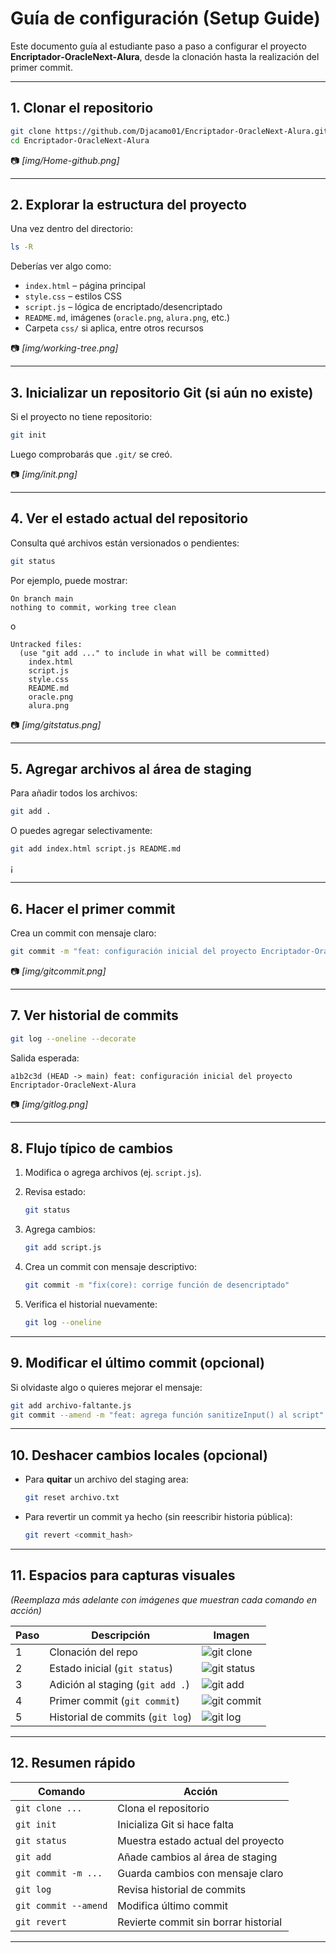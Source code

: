 #  Guía de configuración (Setup Guide)

Este documento guía al estudiante paso a paso a configurar el proyecto **Encriptador‑OracleNext‑Alura**, desde la clonación hasta la realización del primer commit.

---

## 1. Clonar el repositorio

```bash
git clone https://github.com/Djacamo01/Encriptador-OracleNext-Alura.git
cd Encriptador-OracleNext-Alura
```

📷 *[img/Home-github.png]*

---

## 2. Explorar la estructura del proyecto

Una vez dentro del directorio:

```bash
ls -R
```

Deberías ver algo como:

- `index.html` – página principal  
- `style.css` – estilos CSS  
- `script.js` – lógica de encriptado/desencriptado  
- `README.md`, imágenes (`oracle.png`, `alura.png`, etc.)  
- Carpeta `css/` si aplica, entre otros recursos

📷 *[img/working-tree.png]*

---

## 3. Inicializar un repositorio Git (si aún no existe)

Si el proyecto no tiene repositorio:

```bash
git init
```

Luego comprobarás que `.git/` se creó.

📷 *[img/init.png]*

---

## 4. Ver el estado actual del repositorio

Consulta qué archivos están versionados o pendientes:

```bash
git status
```

Por ejemplo, puede mostrar:

```
On branch main
nothing to commit, working tree clean
```

o

```
Untracked files:
  (use "git add ..." to include in what will be committed)
    index.html
    script.js
    style.css
    README.md
    oracle.png
    alura.png
```

📷 *[img/gitstatus.png]*

---

## 5. Agregar archivos al área de staging

Para añadir todos los archivos:

```bash
git add .
```

O puedes agregar selectivamente:

```bash
git add index.html script.js README.md
```
¡

---

## 6. Hacer el primer commit

Crea un commit con mensaje claro:

```bash
git commit -m "feat: configuración inicial del proyecto Encriptador‑OracleNext‑Alura"
```

📷 *[img/gitcommit.png]*

---

## 7. Ver historial de commits

```bash
git log --oneline --decorate
```

Salida esperada:

```
a1b2c3d (HEAD -> main) feat: configuración inicial del proyecto Encriptador‑OracleNext‑Alura
```

📷 *[img/gitlog.png]*

---

## 8. Flujo típico de cambios

1. Modifica o agrega archivos (ej. `script.js`).  
2. Revisa estado:

    ```bash
    git status
    ```

3. Agrega cambios:

    ```bash
    git add script.js
    ```

4. Crea un commit con mensaje descriptivo:

    ```bash
    git commit -m "fix(core): corrige función de desencriptado"
    ```

5. Verifica el historial nuevamente:

    ```bash
    git log --oneline
    ```


---

## 9. Modificar el último commit (opcional)

Si olvidaste algo o quieres mejorar el mensaje:

```bash
git add archivo-faltante.js
git commit --amend -m "feat: agrega función sanitizeInput() al script"
```



---

## 10. Deshacer cambios locales (opcional)

- Para **quitar** un archivo del staging area:

    ```bash
    git reset archivo.txt
    ```

- Para revertir un commit ya hecho (sin reescribir historia pública):

    ```bash
    git revert <commit_hash>
    ```


---

## 11. Espacios para capturas visuales

*(Reemplaza más adelante con imágenes que muestran cada comando en acción)*

| Paso | Descripción | Imagen |
|------|-------------|--------|
| 1 | Clonación del repo | ![git clone](docs/img/git-clone.png) |
| 2 | Estado inicial (`git status`) | ![git status](docs/img/git-status.png) |
| 3 | Adición al staging (`git add .`) | ![git add](docs/img/git-add.png) |
| 4 | Primer commit (`git commit`) | ![git commit](docs/img/git-commit.png) |
| 5 | Historial de commits (`git log`) | ![git log](docs/img/git-log.png) |

---

## 12. Resumen rápido

| Comando            | Acción                                                 |
|--------------------|--------------------------------------------------------|
| `git clone ...`    | Clona el repositorio                                   |
| `git init`         | Inicializa Git si hace falta                          |
| `git status`       | Muestra estado actual del proyecto                    |
| `git add`          | Añade cambios al área de staging                      |
| `git commit -m ...`| Guarda cambios con mensaje claro                      |
| `git log`          | Revisa historial de commits                           |
| `git commit --amend`| Modifica último commit                              |
| `git revert`       | Revierte commit sin borrar historial                  |

---

